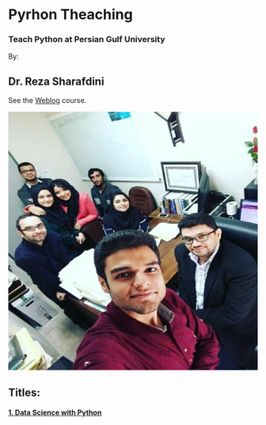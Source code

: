# Pyrhon Theaching
### Teach Python at Persian Gulf University

By:
## Dr. Reza Sharafdini

See the [Weblog](https://sharafdini.github.io/Pyrhon-Teaching/) course.

<img src="img/Screenshot_20210504-164940_Instagram.jpg" alt="Diffrent perspective of objects." width="750" height="523">



## Titles:
#### [1. Data Science with Python](https://nbviewer.jupyter.org/github/sharafdini/Pyrhon-Teaching/blob/main/DataSci_Python00/9%20esfand.ipynb)
